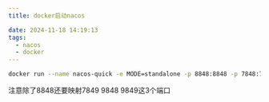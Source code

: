 ```yaml
---
title: docker启动nacos

date: 2024-11-18 14:19:13
tags: 
  - nacos
  - docker
---
```


```bash
docker run --name nacos-quick -e MODE=standalone -p 8848:8848 -p 7848:7848  -p 9848:9848 -p 9849:9849 -d nacos/nacos-server:2.0.2
```

注意除了8848还要映射7849 9848 9849这3个端口

